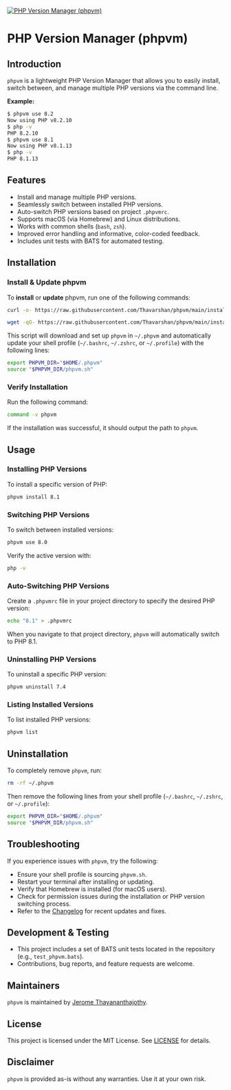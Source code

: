 [![PHP Version Manager (phpvm)](./assets/Banner.jpg)](https://github.com/Thavarshan/phpvm)

# PHP Version Manager (phpvm)

## Introduction

`phpvm` is a lightweight PHP Version Manager that allows you to easily install, switch between, and manage multiple PHP versions via the command line.

**Example:**

```sh
$ phpvm use 8.2
Now using PHP v8.2.10
$ php -v
PHP 8.2.10
$ phpvm use 8.1
Now using PHP v8.1.13
$ php -v
PHP 8.1.13
```

## Features

- Install and manage multiple PHP versions.
- Seamlessly switch between installed PHP versions.
- Auto-switch PHP versions based on project `.phpvmrc`.
- Supports macOS (via Homebrew) and Linux distributions.
- Works with common shells (`bash`, `zsh`).
- Improved error handling and informative, color-coded feedback.
- Includes unit tests with BATS for automated testing.

## Installation

### Install & Update phpvm

To **install** or **update** phpvm, run one of the following commands:

```sh
curl -o- https://raw.githubusercontent.com/Thavarshan/phpvm/main/install.sh | bash
```

```sh
wget -qO- https://raw.githubusercontent.com/Thavarshan/phpvm/main/install.sh | bash
```

This script will download and set up `phpvm` in `~/.phpvm` and automatically update your shell profile (`~/.bashrc`, `~/.zshrc`, or `~/.profile`) with the following lines:

```sh
export PHPVM_DIR="$HOME/.phpvm"
source "$PHPVM_DIR/phpvm.sh"
```

### Verify Installation

Run the following command:

```sh
command -v phpvm
```

If the installation was successful, it should output the path to `phpvm`.

## Usage

### Installing PHP Versions

To install a specific version of PHP:

```sh
phpvm install 8.1
```

### Switching PHP Versions

To switch between installed versions:

```sh
phpvm use 8.0
```

Verify the active version with:

```sh
php -v
```

### Auto-Switching PHP Versions

Create a `.phpvmrc` file in your project directory to specify the desired PHP version:

```sh
echo "8.1" > .phpvmrc
```

When you navigate to that project directory, `phpvm` will automatically switch to PHP 8.1.

### Uninstalling PHP Versions

To uninstall a specific PHP version:

```sh
phpvm uninstall 7.4
```

### Listing Installed Versions

To list installed PHP versions:

```sh
phpvm list
```

## Uninstallation

To completely remove `phpvm`, run:

```sh
rm -rf ~/.phpvm
```

Then remove the following lines from your shell profile (`~/.bashrc`, `~/.zshrc`, or `~/.profile`):

```sh
export PHPVM_DIR="$HOME/.phpvm"
source "$PHPVM_DIR/phpvm.sh"
```

## Troubleshooting

If you experience issues with `phpvm`, try the following:

- Ensure your shell profile is sourcing `phpvm.sh`.
- Restart your terminal after installing or updating.
- Verify that Homebrew is installed (for macOS users).
- Check for permission issues during the installation or PHP version switching process.
- Refer to the [Changelog](./CHANGELOG.md) for recent updates and fixes.

## Development & Testing

- This project includes a set of BATS unit tests located in the repository (e.g., `test_phpvm.bats`).
- Contributions, bug reports, and feature requests are welcome.

## Maintainers

`phpvm` is maintained by [Jerome Thayananthajothy](https://github.com/Thavarshan).

## License

This project is licensed under the MIT License. See [LICENSE](./LICENSE) for details.

## Disclaimer

`phpvm` is provided as-is without any warranties. Use it at your own risk.
```
